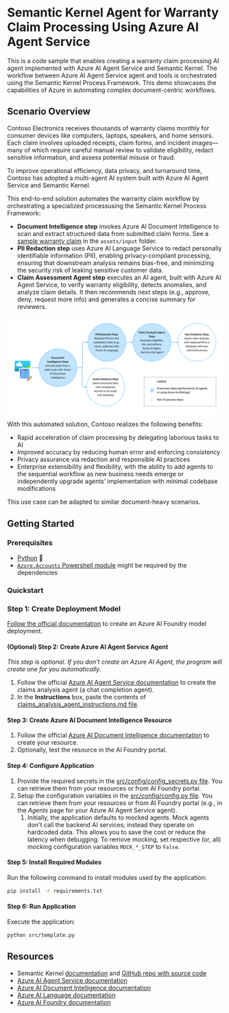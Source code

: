 # Semantic Kernel Agent for Warranty Claim Processing Using Azure AI Agent Service

This is a code sample that enables creating a warranty claim processing AI agent implemented with Azure AI Agent Service and Semantic Kernel. The workflow between Azure AI Agent Service agent and tools is orchestrated using the Semantic Kernel Process Framework. This demo showcases the capabilities of Azure in automating complex document-centric workflows.

## Scenario Overview

Contoso Electronics receives thousands of warranty claims monthly for consumer devices like computers, laptops, speakers, and home sensors. Each claim involves uploaded receipts, claim forms, and incident images—many of which require careful manual review to validate eligibility, redact sensitive information, and assess potential misuse or fraud.

To improve operational efficiency, data privacy, and turnaround time, Contoso has adopted a multi-agent AI system built with Azure AI Agent Service and Semantic Kernel.

This end-to-end solution automates the warranty claim workflow by orchestrating a specialized processusing the Semantic Kernel Process Framework:
* **Document Intelligence step** invokes Azure AI Document Intelligence to scan and extract structured data from submitted claim forms. See a [sample warranty claim](assets/input/sample-claim-signed.png) in the `assets/input` folder.
* **PII Redaction step** uses Azure AI Language Service to redact personally identifiable information (PII), enabling privacy-compliant processing, ensuring that downstream analysis remains bias-free, and minimizing the security risk of leaking sensitive customer data.
* **Claim Assessment Agent step** executes an AI agent, built with Azure AI Agent Service, to verify warranty eligibility, detects anomalies, and analyze claim details. It then recommends next steps (e.g., approve, deny, request more info) and generates a concise summary for reviewers.

![Process diagram](assets/readme/flow-diagram.png)

With this automated solution, Contoso realizes the following benefits:
* Rapid acceleration of claim processing by delegating laborious tasks to AI
* Improved accuracy by reducing human error and enforcing consistency
* Privacy assurance via redaction and responsible AI practices
* Enterprise extensibility and flexibility, with the ability to add agents to the sequential workflow as new business needs emerge or independently upgrade agents’ implementation with minimal codebase modifications

This use case can be adapted to similar document-heavy scenarios.

## Getting Started

### Prerequisites

* [Python](https://www.python.org/downloads/) 🐍
* [`Azure.Accounts` Powershell module](https://www.powershellgallery.com/packages/Az.Accounts/4.0.2) might be required by the dependencies

### Quickstart

### Step 1: Create Deployment Model

[Follow the official documentation](https://learn.microsoft.com/azure/ai-foundry/quickstarts/get-started-playground#deploy-a-chat-model) to create an Azure AI Foundry model deployment.

#### (Optional) Step 2: Create Azure AI Agent Service Agent

*This step is optional. If you don't create an Azure AI Agent, the program will create one for you automatically.*

1. Follow the official [Azure AI Agent Service documentation](https://learn.microsoft.com/azure/ai-services/agents/quickstart?pivots=ai-foundry-portal) to create the claims analysis agent (a chat completion agent). 
2. In the **Instructions** box, paste the contents of [claims_analysis_agent_instructions.md file](other_assets/claims_analysis_agent_instructions.md).

#### Step 3: Create Azure AI Document Intelligence Resource

1. Follow the official [Azure AI Document Intelligence documentation](https://learn.microsoft.com/azure/ai-services/document-intelligence/how-to-guides/create-document-intelligence-resource) to create your resource.
2. Optionally, test the resource in the AI Foundry portal.

#### Step 4: Configure Application

1. Provide the required secrets in the [src/config/config_secrets.py file](src/config/config_secrets.py). You can retrieve them from your resources or from AI Foundry portal.
1. Setup the configuration variables in the [src/config/config.py file](src/config/config.py). You can retrieve them from your resources or from AI Foundry portal (e.g., in the *Agents* page for your Azure AI Agent Service agent).
    1. Initially, the application defaults to mocked agents. Mock agents don't call the backend AI services; instead they operate on hardcoded data. This allows you to save the cost or reduce the latency when debugging. To remove mocking, set respective (or, all) mocking configuration variables `MOCK_*_STEP` to `False`.

#### Step 5: Install Required Modules

Run the following command to install modules used by the application:

```sh
pip install -r requirements.txt
```

#### Step 6: Run Application

Execute the application:

```sh
python src/template.py
```

## Resources

- Semantic Kernel [documentation](https://learn.microsoft.com/semantic-kernel/overview/) and [GitHub repo with source code](https://github.com/microsoft/semantic-kernel)
- [Azure AI Agent Service documentation](https://learn.microsoft.com/azure/ai-services/agents/)
- [Azure AI Document Intelligence documentation](https://learn.microsoft.com/azure/ai-services/document-intelligence)
- [Azure AI Language documentation](https://learn.microsoft.com/azure/ai-services/language-service/overview)
- [Azure AI Foundry documentation](https://learn.microsoft.com/azure/ai-foundry/)

